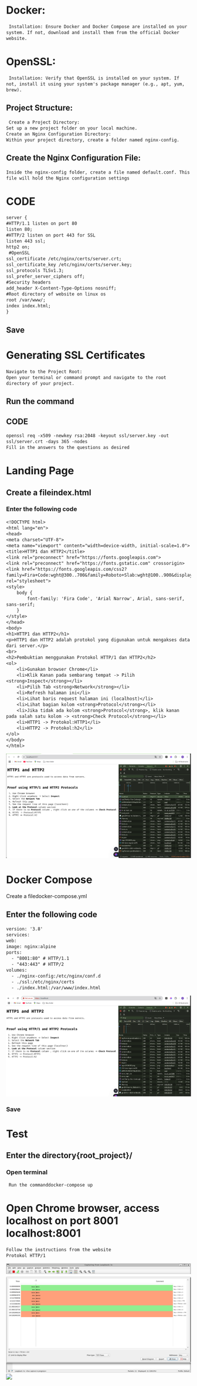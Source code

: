 # Docker:
     Installation: Ensure Docker and Docker Compose are installed on your system. If not, download and install them from the official Docker website.
# OpenSSL:
     Installation: Verify that OpenSSL is installed on your system. If not, install it using your system's package manager (e.g., apt, yum, brew).
## Project Structure:
     Create a Project Directory:
    Set up a new project folder on your local machine.
    Create an Nginx Configuration Directory:
    Within your project directory, create a folder named nginx-config.
## Create the Nginx Configuration File:
    Inside the nginx-config folder, create a file named default.conf. This file will hold the Nginx configuration settings
# CODE
    server {
    #HTTP/1.1 listen on port 80
    listen 80;
    #HTTP/2 listen on port 443 for SSL
    listen 443 ssl;
    http2 on;
     #OpenSSL
    ssl_certificate /etc/nginx/certs/server.crt;
    ssl_certificate_key /etc/nginx/certs/server.key;
    ssl_protocols TLSv1.3;
    ssl_prefer_server_ciphers off;
    #Security headers
    add_header X-Content-Type-Options nosniff;
    #Root directory of website on linux os
    root /var/www/;
    index index.html;
    }
## Save
# Generating SSL Certificates
    Navigate to the Project Root:
    Open your terminal or command prompt and navigate to the root directory of your project.
## Run the command
  ## CODE
    openssl req -x509 -newkey rsa:2048 -keyout ssl/server.key -out ssl/server.crt -days 365 -nodes
    Fill in the answers to the questions as desired
# Landing Page
## Create a fileindex.html
### Enter the following code
    <!DOCTYPE html>
    <html lang="en">
    <head>
    <meta charset="UTF-8">
    <meta name="viewport" content="width=device-width, initial-scale=1.0">
    <title>HTTP1 dan HTTP2</title>
    <link rel="preconnect" href="https://fonts.googleapis.com">
    <link rel="preconnect" href="https://fonts.gstatic.com" crossorigin>
    <link href="https://fonts.googleapis.com/css2?family=Fira+Code:wght@300..700&family=Roboto+Slab:wght@100..900&display=swap" rel="stylesheet">
    <style>
        body {
            font-family: 'Fira Code', 'Arial Narrow', Arial, sans-serif, sans-serif;
        }
    </style>
    </head>
    <body>
    <h1>HTTP1 dan HTTP2</h1>
    <p>HTTP1 dan HTTP2 adalah protokol yang digunakan untuk mengakses data dari server.</p>
    <br>
    <h2>Pembuktian menggunakan Protokol HTTP/1 dan HTTP2</h2>
    <ol>
        <li>Gunakan browser Chrome</li>
        <li>Klik Kanan pada sembarang tempat -> Pilih <strong>Inspect</strong></li>
        <li>Pilih Tab <strong>Network</strong></li>
        <li>Refresh halaman ini</li>
        <li>Lihat baris request halaman ini (localhost)</li>
        <li>Lihat bagian kolom <strong>Protocol</strong></li>
        <li>Jika tidak ada kolom <strong>Protocol</strong>, klik kanan pada salah satu kolom -> <strong>Check Protocol</strong></li>
        <li>HTTP1 -> Protokol:HTTP1</li>
        <li>HTTP2 -> Protokol:h2</li>
    </ol>
    </body>
    </html>
![](https://github.com/bilal0198/UAS/blob/8141f68be65266483ed61ee650c643abdbc6c4a5/README/http1.png)
# Docker Compose
Create a filedocker-compose.yml
## Enter the following code
    version: '3.8'
    services:
    web:
    image: nginx:alpine
    ports:
      - "8001:80" # HTTP/1.1
      - "443:443" # HTTP/2
    volumes:
      - ./nginx-config:/etc/nginx/conf.d
      - ./ssl:/etc/nginx/certs
      - ./index.html:/var/www/index.html
![](https://github.com/bilal0198/UAS/blob/7cb330c1383ad7f9c5dd0d5075a15586f50bbe89/README/http2.png)
### Save
# Test
## Enter the directory{root_project}/
### Open terminal
     Run the commanddocker-compose up
# Open Chrome browser, access localhost on port 8001 localhost:8001
    Follow the instructions from the website
    Protokol HTTP/1
![](https://github.com/bilal0198/UAS/blob/6d499ffec7df4f7600eb8afaf27e3f2f5d933727/README/wireshark1.png)
![](wiresharkhttp2.png)
